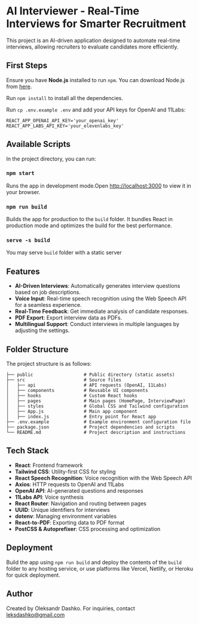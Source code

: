 
# AI Interviewer - Real-Time Interviews for Smarter Recruitment

This project is an AI-driven application designed to automate real-time interviews, allowing recruiters to evaluate candidates more efficiently.

## First Steps

Ensure you have **Node.js** installed to run `npm`. You can download Node.js from [here](https://nodejs.org/).

Run `npm install` to install all the dependencies.

Run `cp .env.example .env` and add your API keys for OpenAI and 11Labs:

```
REACT_APP_OPENAI_API_KEY='your_openai_key'
REACT_APP_LABS_API_KEY='your_elevenlabs_key'
```

## Available Scripts

In the project directory, you can run:

### `npm start`

Runs the app in development mode.Open [http://localhost:3000](http://localhost:3000) to view it in your browser.

### `npm run build`

Builds the app for production to the `build` folder. It bundles React in production mode and optimizes the build for the best performance.

### `serve -s build`

You may serve `build` folder with a static server

## Features

- **AI-Driven Interviews**: Automatically generates interview questions based on job descriptions.
- **Voice Input**: Real-time speech recognition using the Web Speech API for a seamless experience.
- **Real-Time Feedback**: Get immediate analysis of candidate responses.
- **PDF Export**: Export interview data as PDFs.
- **Multilingual Support**: Conduct interviews in multiple languages by adjusting the settings.

## Folder Structure

The project structure is as follows:

```
├── public                   # Public directory (static assets)
├── src                      # Source files
│   ├── api                  # API requests (OpenAI, 11Labs)
│   ├── components           # Reusable UI components
│   ├── hooks                # Custom React hooks
│   ├── pages                # Main pages (HomePage, InterviewPage)
│   ├── styles               # Global CSS and Tailwind configuration
│   ├── App.js               # Main app component
│   ├── index.js             # Entry point for React app
├── .env.example             # Example environment configuration file
├── package.json             # Project dependencies and scripts
└── README.md                # Project description and instructions
```

## Tech Stack

- **React**: Frontend framework
- **Tailwind CSS**: Utility-first CSS for styling
- **React Speech Recognition**: Voice recognition with the Web Speech API
- **Axios**: HTTP requests to OpenAI and 11Labs
- **OpenAI API**: AI-generated questions and responses
- **11Labs API**: Voice synthesis
- **React Router**: Navigation and routing between pages
- **UUID**: Unique identifiers for interviews
- **dotenv**: Managing environment variables
- **React-to-PDF**: Exporting data to PDF format
- **PostCSS & Autoprefixer**: CSS processing and optimization

## Deployment

Build the app using `npm run build` and deploy the contents of the `build` folder to any hosting service, or use platforms like Vercel, Netlify, or Heroku for quick deployment.


## Author

Created by Oleksandr Dashko. For inquiries, contact leksdashko@gmail.com
